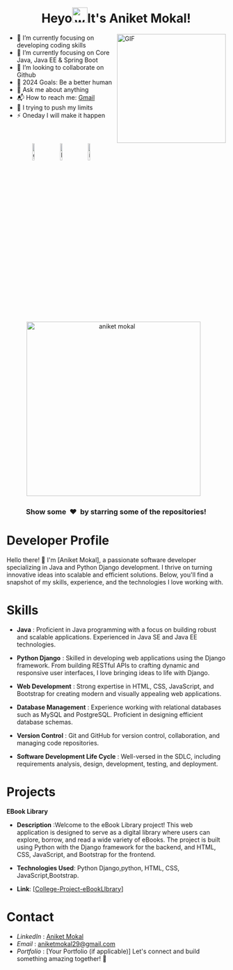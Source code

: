 <h1 align="center">Heyo<img alt="wave" src="https://emojis.slackmojis.com/emojis/images/1588177020/8809/wave_hello.gif?1588177020" width="35">It's Aniket Mokal!  </h1>


<img align="right" height="250px" alt="GIF" src="" padding="5px" />

- 🔭 I’m currently focusing on developing coding skills 
- 🌱 I’m currently focusing on Core Java, Java EE & Spring Boot
- 👯 I’m looking to collaborate on Github
- 🥅 2024 Goals: Be a better human 
- 💬 Ask me about anything
- 📬 How to reach me: <a href="mailto:aniketmokal29@gmail.com">Gmail</a>
- 🧗 I trying to push my limits
- ⚡ Oneday I will make it happen 

</br>




<p align="center" >
	<a href="https://github.com/mokal2002"><img alt="github" width="10%" style="padding:5px" src="https://img.icons8.com/clouds/100/000000/github.png"/></a>
	<a href="https://www.linkedin.com/in/aniketmokal29/"><img alt="linkedin" width="10%" style="padding:5px" src="https://img.icons8.com/clouds/100/000000/linkedin.png"/></a>
	<a href="https://www.instagram.com/mokal_2002"><img alt="instagram" width="10%" style="padding:5px" src="https://img.icons8.com/clouds/100/000000/instagram.png"/></a>
</p>



<p align='center'><img width="400px" src="" alt="aniket mokal" />&nbsp; &nbsp;<img width="400px"/></p>

<!--START_SECTION_PROFILE_VIEWS:readme-info-->
<!--END_SECTION_PROFILE_VIEWS:readme-info-->

<!--START_SECTION_LINES_OF_CODE:readme-info-->
<!--END_SECTION_LINES_OF_CODE:readme-info-->

<!--START_CONTRIBUTIONS:readme-info-->
<!--END_CONTRIBUTIONS:readme-info-->

<!--START_SECTION_DAILY_COMMIT:readme-info-->
<!--END_SECTION_DAILY_COMMIT:readme-info-->

<!--START_SECTION_WEEKLY_COMMIT:readme-info-->
<!--END_SECTION_WEEKLY_COMMIT:readme-info-->

<!--START_SECTION_LANGUAGE:readme-info-->
<!--END_SECTION_LANGUAGE:readme-info-->

<h3 align='center'>Show some &nbsp;❤️&nbsp; by starring some of the repositories! </h3> 




















# Developer Profile
Hello there! 👋 I'm [Aniket Mokal], a passionate software developer specializing in Java and Python Django development. I thrive on turning innovative ideas into scalable and efficient solutions. Below, you'll find a snapshot of my skills, experience, and the technologies I love working with.

# Skills
- **Java** : Proficient in Java programming with a focus on building robust and scalable applications. Experienced in Java SE and Java EE technologies.

- **Python Django** : Skilled in developing web applications using the Django framework. From building RESTful APIs to crafting dynamic and responsive user interfaces, I love bringing ideas to life with Django.

- **Web Development** : Strong expertise in HTML, CSS, JavaScript, and Bootstrap for creating modern and visually appealing web applications.

- **Database Management** : Experience working with relational databases such as MySQL and PostgreSQL. Proficient in designing efficient database schemas.

- **Version Control** : Git and GitHub for version control, collaboration, and managing code repositories.

- **Software Development Life Cycle** : Well-versed in the SDLC, including requirements analysis, design, development, testing, and deployment.

# Projects
**EBook Library**

- **Description** :Welcome to the eBook Library project! This web application is designed to serve as a digital library where users can explore, borrow, and read a wide variety of eBooks. The project is built using Python with the Django framework for the backend, and HTML, CSS, JavaScript, and Bootstrap for the frontend.
  
- **Technologies Used**: Python Django,python, HTML, CSS, JavaScript,Bootstrap.
  
- **Link**: [[College-Project-eBookLIbrary](https://github.com/mokal2002/College-Project-eBookLIbrary)]
  


# Contact
- *LinkedIn* : [Aniket Mokal](https://shorturl.at/gtEKT)
- *Email* : aniketmokal29@gmail.com
- *Portfolio* : [Your Portfolio (if applicable)]
Let's connect and build something amazing together! 🚀
